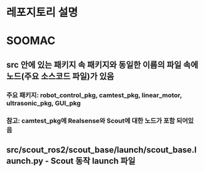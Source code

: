 # 레포지토리 설명
# SOOMAC
## src 안에 있는 패키지 속 패키지와 동일한 이름의 파일 속에 노드(주요 소스코드 파일)가 있음
### 주요 패키지: robot_control_pkg, camtest_pkg, linear_motor, ultrasonic_pkg, GUI_pkg
### 참고: camtest_pkg에 Realsense와 Scout에 대한 노드가 포함 되어있음
## src/scout_ros2/scout_base/launch/scout_base.launch.py - Scout 동작 launch 파일
